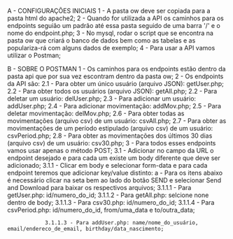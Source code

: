 A - CONFIGURAÇÕES INICIAIS
    1 - A pasta ow deve ser copiada para a pasta html do apache2;
    2 - Quando for utilizada a API os caminhos para os endpoints seguião um padrão até essa pasta seguido de uma barra '/' e o nome do endpoint.php;
    3 - No mysql, rodar o script que se encontra na pasta ow que criará o banco de dados bem como as tabelas e as populariza-rá com alguns dados de exemplo;
    4 - Para usar a API vamos utilizar o Postman;

B - SOBRE O POSTMAN
    1 - Os caminhos para os endpoints estão dentro da pasta api que por sua vez escontram dentro da pasta ow;
    2 - Os endpoints da API são:
        2.1 - Para obter um único usuário (arquivo JSON): getUser.php;
        2.2 - Para obter todos os usuários (arquivo JSON): getAll.php;
        2.2 - Para deletar um usuário: delUser.php;
        2.3 - Para adicionar um usuário: addUser.php;
        2.4 - Para adicionar movimentação: addMov.php;
        2.5 - Para deletar movimentação: delMov.php;
        2.6 - Para obter todas as movimentações (arquivo csv) de um usuário: csvAll.php;
        2.7 - Para obter as movimentações de um período estipulado (arquivo csv) de um usuário: csvPeriod.php;
        2.8 - Para obter as movimentações dos últimos 30 dias (arquivo csv) de um usuário: csv30.php;
    3 - Para todos esses endpoints vamos usar apenas o método POST;
        3.1 - Adicionar no campo da URL o endpoint desejado e para cada um existe um body diferente que deve ser adicionado;
            3.1.1 - Clicar em body e selecionar form-data e para cada endpoint teremos que adicionar key/value distinto:
                a - Para os itens abaixo é necessário clicar na seta bem ao lado do botão SEND e selecionar Send and Download para baixar os respectivos arquivos;
                3.1.1.1 - Para getUser.php: id/numero_do_id;
                3.1.1.2 - Para getAll.php: selcione none dentro de body;
                3.1.1.3 - Para csv30.php: id/numero_do_id;
                3.1.1.4 - Para csvPeriod.php: id/numero_do_id, from/uma_data e to/outra_data;

                3.1.1.3 - Para addUser.php: name/nome_do_usuário, email/endereco_de_email, birthday/data_nascimento;


